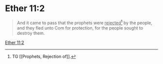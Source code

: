 # Ether 11:2

> And it came to pass that the prophets were <u>rejected</u>[^a] by the people, and they fled unto Com for protection, for the people sought to destroy them.

[Ether 11:2](https://www.churchofjesuschrist.org/study/scriptures/bofm/ether/11?lang=eng&id=p2#p2)


[^a]: TG [[Prophets, Rejection of]].
